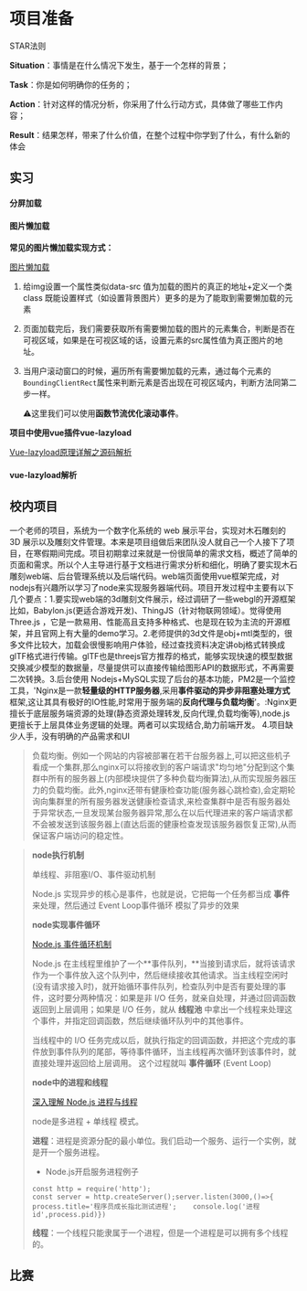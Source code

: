 # 项目准备

STAR法则

**Situation**：事情是在什么情况下发生，基于一个怎样的背景；

**Task**：你是如何明确你的任务的；

**Action**：针对这样的情况分析，你采用了什么行动方式，具体做了哪些工作内容；

**Result**：结果怎样，带来了什么价值，在整个过程中你学到了什么，有什么新的体会

## 实习

#### 分屏加载



####  图片懒加载

**常见的图片懒加载实现方式：**

[图片懒加载](https://juejin.im/post/6844903688390049800)

1. 给img设置一个属性类似data-src 值为加载的图片的真正的地址+定义一个类class 既能设置样式（如设置背景图片）更多的是为了能取到需要懒加载的元素

2. 页面加载完后，我们需要获取所有需要懒加载的图片的元素集合，判断是否在可视区域，如果是在可视区域的话，设置元素的src属性值为真正图片的地址。

3. 当用户滚动窗口的时候，遍历所有需要懒加载的元素，通过每个元素的`BoundingClientRect`属性来判断元素是否出现在可视区域内，判断方法同第二步一样。

   ⚠️这里我们可以使用**函数节流优化滚动事件**。

**项目中使用vue插件vue-lazyload**

[Vue-lazyload原理详解之源码解析](https://blog.csdn.net/u010014658/article/details/73477232)

#### vue-lazyload解析





## 校内项目

一个老师的项目，系统为一个数字化系统的 web 展示平台，实现对木石雕刻的 3D 展示以及雕刻文件管理。本来是项目组做后来团队没人就自己一个人接下了项目，在寒假期间完成。项目初期拿过来就是一份很简单的需求文档，概述了简单的页面和需求。所以个人主导进行基于文档进行需求分析和细化，明确了要实现木石雕刻web端、后台管理系统以及后端代码。web端页面使用vue框架完成，对nodejs有兴趣所以学习了node来实现服务器端代码。项目开发过程中主要有以下几个要点：1.要实现web端的3d雕刻文件展示，经过调研了一些webgl的开源框架比如，Babylon.js(更适合游戏开发)、ThingJS（针对物联网领域）。觉得使用Three.js ，它是一款易用、性能高且支持多种格式、也是现在较为主流的开源框架，并且官网上有大量的demo学习。2.老师提供的3d文件是obj+mtl类型的，很多文件比较大，加载会很慢影响用户体验，经过查找资料决定讲obj格式转换成glTF格式进行传输。glTF也是threejs官方推荐的格式，能够实现快速的模型数据交换减少模型的数据量，尽量提供可以直接传输给图形API的数据形式，不再需要二次转换。3.后台使用 Nodejs+MySQL实现了后台的基本功能，PM2是一个监控工具，'Nginx是一款**轻量级的HTTP服务器**,采用**事件驱动的异步非阻塞处理方式**框架,这让其具有极好的IO性能,时常用于服务端的**反向代理与负载均衡**'。:Nginx更擅长于底层服务端资源的处理(静态资源处理转发,反向代理,负载均衡等),node.js更擅长于上层具体业务逻辑的处理。两者可以实现结合,助力前端开发。 4.项目缺少人手，没有明确的产品需求和UI

> 负载均衡。例如一个网站的内容被部署在若干台服务器上,可以把这些机子看成一个集群,那么nginx可以将接收到的客户端请求"均匀地"分配到这个集群中所有的服务器上(内部模块提供了多种负载均衡算法),从而实现服务器压力的负载均衡。此外,nginx还带有健康检查功能(服务器心跳检查),会定期轮询向集群里的所有服务器发送健康检查请求,来检查集群中是否有服务器处于异常状态,一旦发现某台服务器异常,那么在以后代理进来的客户端请求都不会被发送到该服务器上(直达后面的健康检查发现该服务器恢复正常),从而保证客户端访问的稳定性。

> **node执行机制**
>
> 单线程、非阻塞I/O、事件驱动机制
>
> Node.js 实现异步的核心是事件，也就是说，它把每一个任务都当成 **事件** 来处理，然后通过 Event Loop事件循环 模拟了异步的效果
>
> **node实现事件循环**
>
> [Node.js 事件循环机制](https://www.cnblogs.com/onepixel/p/7143769.html)
>
> Node.js 在主线程里维护了一个**事件队列，**当接到请求后，就将该请求作为一个事件放入这个队列中，然后继续接收其他请求。当主线程空闲时(没有请求接入时)，就开始循环事件队列，检查队列中是否有要处理的事件，这时要分两种情况：如果是非 I/O 任务，就亲自处理，并通过回调函数返回到上层调用；如果是 I/O 任务，就从 **线程池** 中拿出一个线程来处理这个事件，并指定回调函数，然后继续循环队列中的其他事件。
>
> 当线程中的 I/O 任务完成以后，就执行指定的回调函数，并把这个完成的事件放到事件队列的尾部，等待事件循环，当主线程再次循环到该事件时，就直接处理并返回给上层调用。 这个过程就叫 **事件循环** (Event Loop)
>
> **node中的进程和线程**
>
> [深入理解 Node.js 进程与线程](https://mp.weixin.qq.com/s?__biz=MzAxODE2MjM1MA==&mid=2651557398&idx=1&sn=1fb991da8667f620073bf59701e18697&chksm=802559d7b752d0c1aa5315c33da6d8a2499fadc3428b524a35cba35a597d89676a43c84e9a81&mpshare=1&scene=23&srcid=&sharer_sharetime=1573995606610&sharer_shareid=09a8776b636d85c0815532ec3b647031#rd)
>
> node是多进程 + 单线程 模式。
>
> **进程**：进程是资源分配的最小单位。我们启动一个服务、运行一个实例，就是开一个服务进程。
>
> - Node.js开启服务进程例子
>
> ```
> const http = require('http');
> const server = http.createServer();server.listen(3000,()=>{    process.title='程序员成长指北测试进程';    console.log('进程id',process.pid)})
> ```
> **线程**：一个线程只能隶属于一个进程，但是一个进程是可以拥有多个线程的。
>
> 


## 比赛

